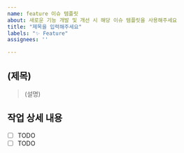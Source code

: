 ```yaml
---
name: feature 이슈 템플릿
about: 새로운 기능 개발 및 개선 시 해당 이슈 템플릿을 사용해주세요
title: "제목을 입력해주세요"
labels: "✨ Feature"
assignees: ''

---
```

## (제목)
> (설명)

## 작업 상세 내용
- [ ] TODO
- [ ] TODO